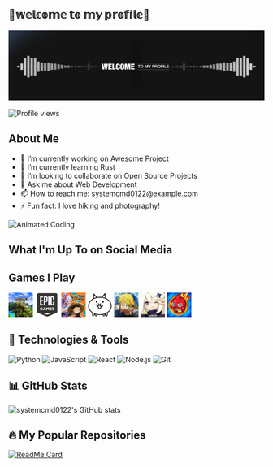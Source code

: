 ## 👋𝕨𝕖𝕝𝕔𝕠𝕞𝕖 𝕥𝕠 𝕞𝕪 𝕡𝕣𝕠𝕗𝕚𝕝𝕖👋

![Welcome](welcome.gif)

![Profile views](https://komarev.com/ghpvc/?username=systemcmd0122&color=blue)

## About Me
- 🔭 I’m currently working on [Awesome Project](https://github.com/systemcmd0122/awesome-project)
- 🌱 I’m currently learning Rust
- 👯 I’m looking to collaborate on Open Source Projects
- 💬 Ask me about Web Development
- 📫 How to reach me: systemcmd0122@example.com
- ⚡ Fun fact: I love hiking and photography!

![Animated Coding](https://media.giphy.com/media/qgQUggAC3Pfv687qPC/giphy.gif)

## What I'm Up To on Social Media

## Games I Play

<p align="left">
  <img src="Minecraft.jpg" alt="Minecraft" width="48" height="48" />
  <img src="Fortnite.png" alt="Fortnite" width="48" height="48" />
  <img src="One Piece Bounty Rush.png" alt="One Piece Bounty Rush" width="48" height="48" />
  <img src="Battle Cats.png" alt="Battle Cats" width="48" height="48" />
  <img src="Grand Cross.jpg" alt="Grand Cross" width="48" height="48" />
  <img src="gensin.jpg" alt="Genshin" width="48" height="48" />
  <img src="Monster Strike.jpg" alt="Monster Strike" width="48" height="48" />
</p>

## 🚀 Technologies & Tools

![Python](https://img.shields.io/badge/-Python-333333?style=flat&logo=python)
![JavaScript](https://img.shields.io/badge/-JavaScript-333333?style=flat&logo=javascript)
![React](https://img.shields.io/badge/-React-333333?style=flat&logo=react)
![Node.js](https://img.shields.io/badge/-Node.js-333333?style=flat&logo=node.js)
![Git](https://img.shields.io/badge/-Git-333333?style=flat&logo=git)

## 📊 GitHub Stats

![systemcmd0122's GitHub stats](https://github-readme-stats.vercel.app/api?username=systemcmd0122&show_icons=true&theme=radical)

## 🔥 My Popular Repositories

[![ReadMe Card](https://github-readme-stats.vercel.app/api/pin/?username=systemcmd0122&repo=awesome-project&theme=radical)](https://github.com/systemcmd0122/awesome-project)

